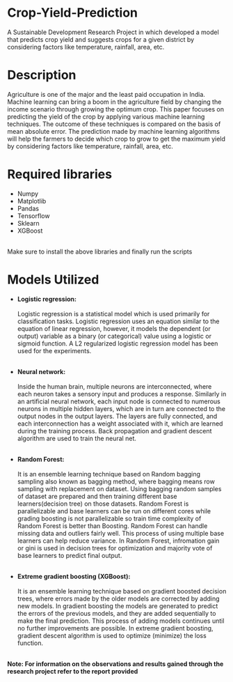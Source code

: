 # Crop-Yield-Prediction
A Sustainable Development Research Project in which developed a model that predicts crop yield and suggests crops for a given district by considering factors like temperature, rainfall, area, etc.

# Description

Agriculture is one of the major and the least paid occupation in India. Machine learning can bring a boom in the agriculture field by changing the income scenario through growing the optimum crop. This paper focuses on predicting the yield of the crop by applying various machine learning
techniques. The outcome of these techniques is compared on the basis of mean absolute error. The prediction made by machine learning algorithms will help the farmers to decide which crop to grow to get the maximum yield by considering factors like temperature, rainfall, area, etc.

# Required libraries
* Numpy
* Matplotlib
* Pandas
* Tensorflow
* Sklearn
* XGBoost
<br/>
Make sure to install the above libraries and finally run the scripts

# Models Utilized
* **Logistic regression:**<br/><br/> 
Logistic regression is a statistical model which is used primarily for classification tasks. Logistic regression uses an equation similar to the equation of linear regression, however, it models the dependent (or output) variable as a binary (or categorical) value using a logistic or sigmoid function. A L2 regularized logistic regression model has been used for the experiments.<br/><br/>

* **Neural network:**<br/><br/>
Inside the human brain, multiple neurons are interconnected, where each neuron takes a sensory input and produces a response. Similarly in an artificial neural network, each input node is connected to numerous neurons in multiple hidden layers, which are in turn are connected to the output nodes in the output layers. The layers are fully connected, and each interconnection has a weight associated with it, which are learned during the training process. Back propagation and gradient descent algorithm are used to train the neural net.<br/><br/>

* **Random Forest:**<br/><br/>
It is an ensemble learning technique based on Random bagging sampling also known as bagging method, where bagging means row sampling with replacement on dataset. Using bagging random samples of dataset are prepared and then training different base learners(decision tree) on those datasets. Random Forest is parallelizable and base learners can be run on different cores while grading boosting is not parallelizable so train time complexity of Random Forest is better than Boosting. Random Forest can handle missing data and outliers fairly well. This process of using multiple base learners can help reduce variance. In Random Forest, infromation gain or gini is used in decision trees for optimization and majority vote of base learners to predict final output.<br/><br/>

* **Extreme gradient boosting (XGBoost):**<br/><br/>
It is an ensemble learning technique based on gradient boosted decision trees, where errors made by the older models are corrected by adding new models. In gradient boosting the models are generated to predict the errors of the previous models, and they are added sequentially to make the final prediction. This process of adding models continues until no further improvements are possible. In extreme gradient boosting, gradient descent algorithm is used to optimize (minimize) the loss function.<br/><br/>

**Note: For information on the observations and results gained through the research project refer to the report provided**
